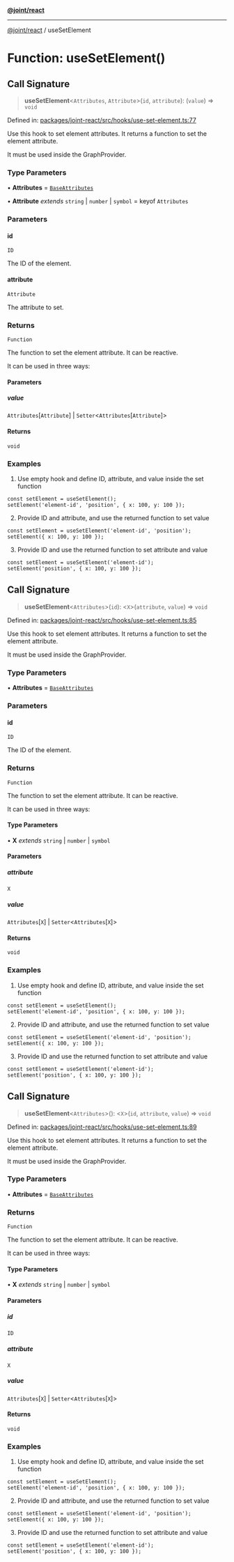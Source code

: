 [**@joint/react**](../README.md)

***

[@joint/react](../README.md) / useSetElement

# Function: useSetElement()

## Call Signature

> **useSetElement**\<`Attributes`, `Attribute`\>(`id`, `attribute`): (`value`) => `void`

Defined in: [packages/joint-react/src/hooks/use-set-element.ts:77](https://github.com/samuelgja/joint/blob/main/packages/joint-react/src/hooks/use-set-element.ts#L77)

Use this hook to set element attributes.
It returns a function to set the element attribute.

It must be used inside the GraphProvider.

### Type Parameters

• **Attributes** = [`BaseAttributes`](../interfaces/BaseAttributes.md)

• **Attribute** *extends* `string` \| `number` \| `symbol` = keyof `Attributes`

### Parameters

#### id

`ID`

The ID of the element.

#### attribute

`Attribute`

The attribute to set.

### Returns

`Function`

The function to set the element attribute. It can be reactive.

It can be used in three ways:

#### Parameters

##### value

`Attributes`\[`Attribute`\] | `Setter`\<`Attributes`\[`Attribute`\]\>

#### Returns

`void`

### Examples

1. Use empty hook and define ID, attribute, and value inside the set function
```tsx
const setElement = useSetElement();
setElement('element-id', 'position', { x: 100, y: 100 });
```

2. Provide ID and attribute, and use the returned function to set value
```tsx
const setElement = useSetElement('element-id', 'position');
setElement({ x: 100, y: 100 });
```

3. Provide ID and use the returned function to set attribute and value
```tsx
const setElement = useSetElement('element-id');
setElement('position', { x: 100, y: 100 });
```

## Call Signature

> **useSetElement**\<`Attributes`\>(`id`): \<`X`\>(`attribute`, `value`) => `void`

Defined in: [packages/joint-react/src/hooks/use-set-element.ts:85](https://github.com/samuelgja/joint/blob/main/packages/joint-react/src/hooks/use-set-element.ts#L85)

Use this hook to set element attributes.
It returns a function to set the element attribute.

It must be used inside the GraphProvider.

### Type Parameters

• **Attributes** = [`BaseAttributes`](../interfaces/BaseAttributes.md)

### Parameters

#### id

`ID`

The ID of the element.

### Returns

`Function`

The function to set the element attribute. It can be reactive.

It can be used in three ways:

#### Type Parameters

• **X** *extends* `string` \| `number` \| `symbol`

#### Parameters

##### attribute

`X`

##### value

`Attributes`\[`X`\] | `Setter`\<`Attributes`\[`X`\]\>

#### Returns

`void`

### Examples

1. Use empty hook and define ID, attribute, and value inside the set function
```tsx
const setElement = useSetElement();
setElement('element-id', 'position', { x: 100, y: 100 });
```

2. Provide ID and attribute, and use the returned function to set value
```tsx
const setElement = useSetElement('element-id', 'position');
setElement({ x: 100, y: 100 });
```

3. Provide ID and use the returned function to set attribute and value
```tsx
const setElement = useSetElement('element-id');
setElement('position', { x: 100, y: 100 });
```

## Call Signature

> **useSetElement**\<`Attributes`\>(): \<`X`\>(`id`, `attribute`, `value`) => `void`

Defined in: [packages/joint-react/src/hooks/use-set-element.ts:89](https://github.com/samuelgja/joint/blob/main/packages/joint-react/src/hooks/use-set-element.ts#L89)

Use this hook to set element attributes.
It returns a function to set the element attribute.

It must be used inside the GraphProvider.

### Type Parameters

• **Attributes** = [`BaseAttributes`](../interfaces/BaseAttributes.md)

### Returns

`Function`

The function to set the element attribute. It can be reactive.

It can be used in three ways:

#### Type Parameters

• **X** *extends* `string` \| `number` \| `symbol`

#### Parameters

##### id

`ID`

##### attribute

`X`

##### value

`Attributes`\[`X`\] | `Setter`\<`Attributes`\[`X`\]\>

#### Returns

`void`

### Examples

1. Use empty hook and define ID, attribute, and value inside the set function
```tsx
const setElement = useSetElement();
setElement('element-id', 'position', { x: 100, y: 100 });
```

2. Provide ID and attribute, and use the returned function to set value
```tsx
const setElement = useSetElement('element-id', 'position');
setElement({ x: 100, y: 100 });
```

3. Provide ID and use the returned function to set attribute and value
```tsx
const setElement = useSetElement('element-id');
setElement('position', { x: 100, y: 100 });
```

